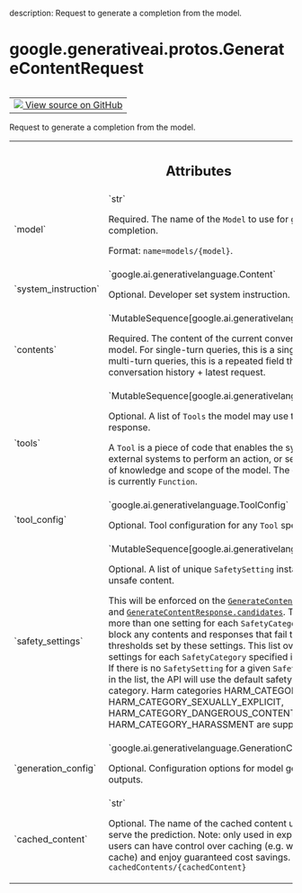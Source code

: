 description: Request to generate a completion from the model.

<div itemscope itemtype="http://developers.google.com/ReferenceObject">
<meta itemprop="name" content="google.generativeai.protos.GenerateContentRequest" />
<meta itemprop="path" content="Stable" />
</div>

# google.generativeai.protos.GenerateContentRequest

<!-- Insert buttons and diff -->

<table class="tfo-notebook-buttons tfo-api nocontent" align="left">
<td>
  <a target="_blank" href="https://github.com/googleapis/google-cloud-python/tree/main/packages/google-ai-generativelanguage/google/ai/generativelanguage_v1beta/types/generative_service.py#L89-L196">
    <img src="https://www.tensorflow.org/images/GitHub-Mark-32px.png" />
    View source on GitHub
  </a>
</td>
</table>



Request to generate a completion from the model.

<!-- Placeholder for "Used in" -->




<!-- Tabular view -->
 <table class="responsive fixed orange">
<colgroup><col width="214px"><col></colgroup>
<tr><th colspan="2"><h2 class="add-link">Attributes</h2></th></tr>

<tr>
<td>
`model`<a id="model"></a>
</td>
<td>
`str`

Required. The name of the ``Model`` to use for generating
the completion.

Format: ``name=models/{model}``.
</td>
</tr><tr>
<td>
`system_instruction`<a id="system_instruction"></a>
</td>
<td>
`google.ai.generativelanguage.Content`

Optional. Developer set system instruction.
Currently, text only.

</td>
</tr><tr>
<td>
`contents`<a id="contents"></a>
</td>
<td>
`MutableSequence[google.ai.generativelanguage.Content]`

Required. The content of the current
conversation with the model.
For single-turn queries, this is a single
instance. For multi-turn queries, this is a
repeated field that contains conversation
history + latest request.
</td>
</tr><tr>
<td>
`tools`<a id="tools"></a>
</td>
<td>
`MutableSequence[google.ai.generativelanguage.Tool]`

Optional. A list of ``Tools`` the model may use to generate
the next response.

A ``Tool`` is a piece of code that enables the system to
interact with external systems to perform an action, or set
of actions, outside of knowledge and scope of the model. The
only supported tool is currently ``Function``.
</td>
</tr><tr>
<td>
`tool_config`<a id="tool_config"></a>
</td>
<td>
`google.ai.generativelanguage.ToolConfig`

Optional. Tool configuration for any ``Tool`` specified in
the request.
</td>
</tr><tr>
<td>
`safety_settings`<a id="safety_settings"></a>
</td>
<td>
`MutableSequence[google.ai.generativelanguage.SafetySetting]`

Optional. A list of unique ``SafetySetting`` instances for
blocking unsafe content.

This will be enforced on the
<a href="../../../google/generativeai/protos/GenerateContentRequest.md#contents"><code>GenerateContentRequest.contents</code></a> and
<a href="../../../google/generativeai/protos/GenerateContentResponse.md#candidates"><code>GenerateContentResponse.candidates</code></a>. There should not be
more than one setting for each ``SafetyCategory`` type. The
API will block any contents and responses that fail to meet
the thresholds set by these settings. This list overrides
the default settings for each ``SafetyCategory`` specified
in the safety_settings. If there is no ``SafetySetting`` for
a given ``SafetyCategory`` provided in the list, the API
will use the default safety setting for that category. Harm
categories HARM_CATEGORY_HATE_SPEECH,
HARM_CATEGORY_SEXUALLY_EXPLICIT,
HARM_CATEGORY_DANGEROUS_CONTENT, HARM_CATEGORY_HARASSMENT
are supported.
</td>
</tr><tr>
<td>
`generation_config`<a id="generation_config"></a>
</td>
<td>
`google.ai.generativelanguage.GenerationConfig`

Optional. Configuration options for model
generation and outputs.

</td>
</tr><tr>
<td>
`cached_content`<a id="cached_content"></a>
</td>
<td>
`str`

Optional. The name of the cached content used as context to
serve the prediction. Note: only used in explicit caching,
where users can have control over caching (e.g. what content
to cache) and enjoy guaranteed cost savings. Format:
``cachedContents/{cachedContent}``

</td>
</tr>
</table>



